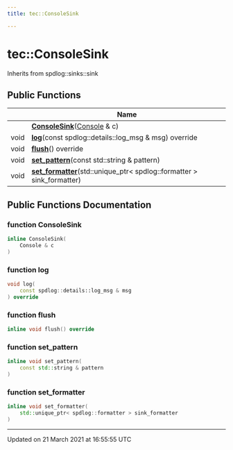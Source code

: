 ```yaml
---
title: tec::ConsoleSink

---
```


# tec::ConsoleSink



Inherits from spdlog::sinks::sink

## Public Functions

|                | Name           |
| -------------- | -------------- |
| | **[ConsoleSink](/engine/Classes/classtec_1_1_console_sink/#function-consolesink)**([Console](/engine/Classes/classtec_1_1_console/) & c) |
| void | **[log](/engine/Classes/classtec_1_1_console_sink/#function-log)**(const spdlog::details::log_msg & msg) override |
| void | **[flush](/engine/Classes/classtec_1_1_console_sink/#function-flush)**() override |
| void | **[set_pattern](/engine/Classes/classtec_1_1_console_sink/#function-set_pattern)**(const std::string & pattern) |
| void | **[set_formatter](/engine/Classes/classtec_1_1_console_sink/#function-set_formatter)**(std::unique_ptr< spdlog::formatter > sink_formatter) |

## Public Functions Documentation

### function ConsoleSink

```cpp
inline ConsoleSink(
    Console & c
)
```


### function log

```cpp
void log(
    const spdlog::details::log_msg & msg
) override
```


### function flush

```cpp
inline void flush() override
```


### function set_pattern

```cpp
inline void set_pattern(
    const std::string & pattern
)
```


### function set_formatter

```cpp
inline void set_formatter(
    std::unique_ptr< spdlog::formatter > sink_formatter
)
```


-------------------------------

Updated on 21 March 2021 at 16:55:55 UTC